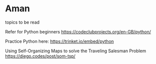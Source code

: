 # Aman
topics to be read

Refer for Python beginners
https://codeclubprojects.org/en-GB/python/

Practice Python here:
https://trinket.io/embed/python

Using Self-Organizing Maps to solve the Traveling Salesman Problem 
https://diego.codes/post/som-tsp/
